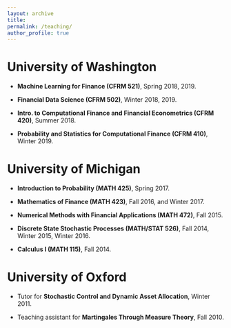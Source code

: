 ```yaml
---
layout: archive
title:
permalink: /teaching/
author_profile: true
---
```


<!-- {% include base_path %}

{% for post in site.teaching reversed %}
  {% include archive-single.html %}
{% endfor %} -->

# University of Washington

* **Machine Learning for Finance (CFRM 521)**, Spring 2018, 2019.

* **Financial Data Science (CFRM 502)**, Winter 2018, 2019.

* **Intro. to Computational Finance and Financial Econometrics (CFRM 420)**, Summer 2018.

* **Probability and Statistics for Computational Finance (CFRM 410)**, Winter 2019.


# University of Michigan

* **Introduction to Probability (MATH 425)**, Spring 2017.

* **Mathematics of Finance (MATH 423)**, Fall 2016, and Winter 2017.

* **Numerical Methods with Financial Applications (MATH 472)**, Fall 2015.

* **Discrete State Stochastic Processes (MATH/STAT 526)**, Fall 2014, Winter 2015, Winter 2016.

* **Calculus I (MATH 115)**, Fall 2014.


# University of Oxford

* Tutor for **Stochastic Control and Dynamic Asset Allocation**, Winter 2011. 

* Teaching assistant for **Martingales Through Measure Theory**, Fall 2010.
